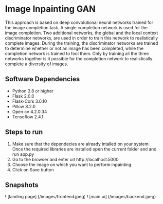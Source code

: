 # Image Inpainting GAN

This approach is based on deep convolutional neural networks trained for the image
completion task. A single completion network is used for the image completion. Two additional
networks, the global and the local context discriminator networks, are used in order to train this
network to realistically complete images. During the training, the discriminator networks are
trained to determine whether or not an image has been completed, while the completion network
is trained to fool them. Only by training all the three networks together is it possible for the
completion network to realistically complete a diversity of images.

## Software Dependencies
* Python 3.8 or higher
* Flask 2.0.0
* Flask-Cors 3.0.10
* Pillow 8.2.0
* Open cv 4.2.0.34
* Tensoflow 2.4.1

## Steps to run
1. Make sure that the dependecies are already intalled on your system.
   Once the required libraries are installed open the current folder and and run app.py
2. Go to the browser and enter url http://localhost:5000
3. Choose the image on which you want to perform inpainting
4. Click on Save button

## Snapshots
! [landing page] (/images/frontend.jpeg)
! [main ui] (/images/backend.jpeg)
